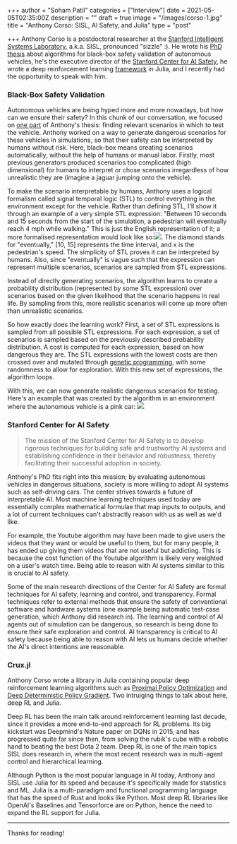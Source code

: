 +++
author = "Soham Patil"
categories = ["Interview"]
date = 2021-05-05T02:35:00Z
description = ""
draft = true
image = "/images/corso-1.jpg"
title = "Anthony Corso: SISL, AI Safety, and Julia"
type = "post"

+++
Anthony Corso is a postdoctoral researcher at the [Stanford Intelligent Systems Laboratory](http://sisl.stanford.edu/ "SISL"), a.k.a. SISL, pronounced "sizzle" :). He wrote his [PhD thesis](http://anthonylcorso.com/wp-content/uploads/2021/02/thesis.pdf "ALGORITHMS FOR BLACK-BOX SAFETY VALIDATION") about algorithms for black-box safety validation of autonomous vehicles, he's the executive director of the [Stanford Center for AI Safety](http://aisafety.stanford.edu/ "Stanford Center for AI Safety"), he wrote a deep reinforcement learning [framework](https://github.com/ancorso/Crux/ "Crux.jl") in Julia, and I recently had the opportunity to speak with him.

### Black-Box Safety Validation

Autonomous vehicles are being hyped more and more nowadays, but how can we ensure their safety? In this chunk of our conversation, we focused on [one part](https://arxiv.org/pdf/2004.06805.pdf "Interpretable Safety Validation for Autonomous Vehicles") of Anthony's thesis: finding relevant scenarios in which to test the vehicle. Anthony worked on a way to generate dangerous scenarios for these vehicles in simulations, so that their safety can be interpreted by humans without risk. Here, black-box means creating scenarios automatically, without the help of humans or manual labor. Firstly, most previous generators produced scenarios too complicated (high dimensional) for humans to interpret or chose scenarios irregardless of how unrealistic they are (imagine a jaguar jumping onto the vehicle).

To make the scenario interpretable by humans, Anthony uses a logical formalism called signal temporal logic (STL) to control everything in the environment except for the vehicle. Rather than defining STL, I'll show it through an example of a very simple STL expression: "Between 10 seconds and 15 seconds from the start of the simulation, a pedestrian will eventually reach 4 mph while walking." This is just the English representation of it; a more formalised representation would look like so:![](/images/stl_example.png). The diamond stands for "eventually," \[10, 15\] represents the time interval, and x is the pedestrian's speed. The simplicity of STL proves it can be interpreted by humans. Also, since "eventually" is vague such that the expression can represent multiple scenarios, scenarios are sampled from STL expressions.

Instead of directly generating scenarios, the algorithm learns to create a probability distribution (represented by some STL expression) over scenarios based on the given likelihood that the scenario happens in real life. By sampling from this, more realistic scenarios will come up more often than unrealistic scenarios.

So how exactly does the learning work? First, a set of STL expressions is sampled from all possible STL expressions. For each expression, a set of scenarios is sampled based on the previously described probability distribution. A cost is computed for each expression, based on how dangerous they are. The STL expressions with the lowest costs are then crossed over and mutated through [genetic programming](https://en.wikipedia.org/wiki/Genetic_programming "Genetic Programming"), with some randomness to allow for exploration. With this new set of expressions, the algorithm loops.

With this, we can now generate realistic dangerous scenarios for testing. Here's an example that was created by the algorithm in an environment where the autonomous vehicle is a pink car: ![](https://ai.stanford.edu/blog/assets/img/posts/2020-08-25-black-box-safety-validation/A2T_failure.gif)

### Stanford Center for AI Safety

> The mission of the Stanford Center for AI Safety is to develop rigorous techniques for building safe and trustworthy AI systems and establishing confidence in their behavior and robustness, thereby facilitating their successful adoption in society.

Anthony's PhD fits right into this mission; by evaluating autonomous vehicles in dangerous situations, society is more willing to adopt AI systems such as self-driving cars. The center strives towards a future of interpretable AI. Most machine learning techniques used today are essentially complex mathematical formulae that map inputs to outputs, and a lot of current techniques can't abstractly reason with us as well as we'd like. 

For example, the Youtube algorithm may have been made to give users the videos that they want or would be useful to them, but for many people, it has ended up giving them videos that are not useful but addicting. This is because the cost function of the Youtube algorithm is likely very weighted on a user's watch time. Being able to reason with AI systems similar to this is crucial to AI safety. 

Some of the main research directions of the Center for AI Safety are formal techniques for AI safety, learning and control, and   transparency. Formal techniques refer to external methods that ensure the safety of conventional software and hardware systems (one example being automatic test-case generation, which Anthony did research in). The learning and control of AI agents out of simulation can be dangerous, so research is being done to ensure their safe exploration and control. AI transparency is critical to AI safety because being able to reason with AI lets us humans decide whether the AI's direct intentions are reasonable.

### Crux.jl

Anthony Corso wrote a library in Julia containing popular deep reinforcement learning algorithms such as [Proximal Policy Optimization](https://arxiv.org/abs/1707.06347) and [Deep Deterministic Policy Gradient](https://arxiv.org/abs/1509.02971). Two intruiging things to talk about here, deep RL and Julia.

Deep RL has been the main talk around reinforcement learning last decade, since it provides a more end-to-end approach for RL problems. Its big kickstart was Deepmind's Nature paper on DQNs in 2015, and has progressed quite far since then, from solving the rubik's cube with a robotic hand to beating the best Dota 2 team. Deep RL is one of the main topics SISL does research in, where the most recent research was in multi-agent control and hierarchical learning.

Although Python is the most popular language in AI today, Anthony and SISL use Julia for its speed and because it's specifically made for statistics and ML. Julia is a multi-paradigm and functional programming language that has the speed of Rust and looks like Python. Most deep RL libraries like OpenAI's Baselines and Tensorforce are on Python, hence the need to expand the RL support for Julia. 

***

Thanks for reading!